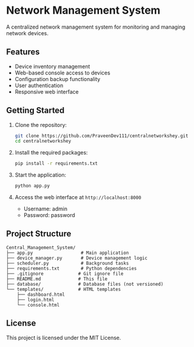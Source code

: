 # Network Management System

A centralized network management system for monitoring and managing network devices.

## Features

- Device inventory management
- Web-based console access to devices
- Configuration backup functionality
- User authentication
- Responsive web interface

## Getting Started

1. Clone the repository:
   ```bash
   git clone https://github.com/PraveenDev111/centralnetworkshey.git
   cd centralnetworkshey
   ```

2. Install the required packages:
   ```bash
   pip install -r requirements.txt
   ```

3. Start the application:
   ```bash
   python app.py
   ```

4. Access the web interface at `http://localhost:8000`
   - Username: admin
   - Password: password

## Project Structure

```
Central_Management_System/
├── app.py                  # Main application
├── device_manager.py       # Device management logic
├── scheduler.py            # Background tasks
├── requirements.txt        # Python dependencies
├── .gitignore             # Git ignore file
├── README.md              # This file
├── database/              # Database files (not versioned)
└── templates/             # HTML templates
    ├── dashboard.html
    ├── login.html
    └── console.html
```

## License

This project is licensed under the MIT License.
